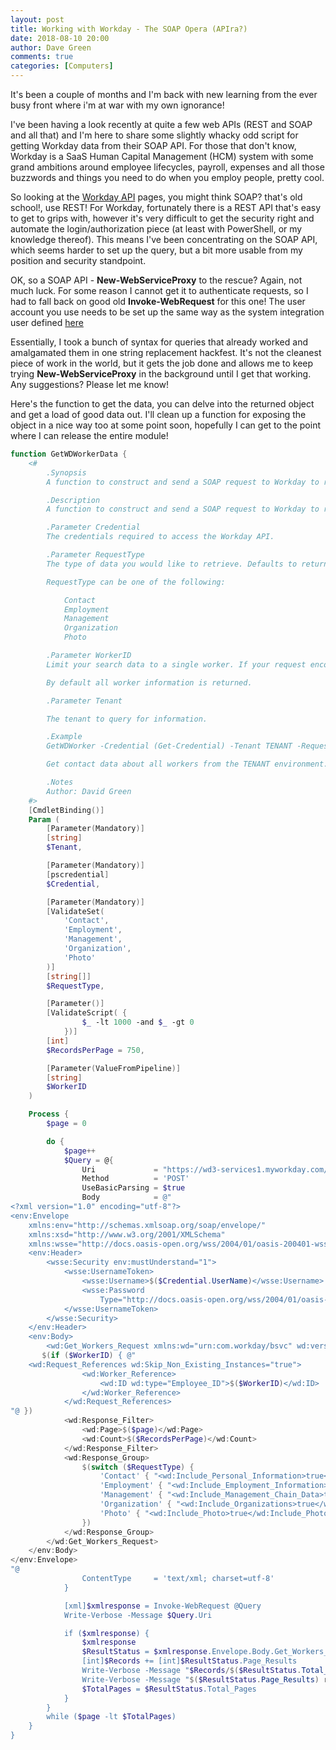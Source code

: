 ```yaml
---
layout: post
title: Working with Workday - The SOAP Opera (APIra?)
date: 2018-08-10 20:00
author: Dave Green
comments: true
categories: [Computers]
---
```


It's been a couple of months and I'm back with new learning from the ever busy front where i'm at war with my own ignorance!

I've been having a look recently at quite a few web APIs (REST and SOAP and all that) and I'm here to share some slightly whacky odd script for getting Workday data from their SOAP API. For those that don't know, Workday is a SaaS Human Capital Management (HCM) system with some grand ambitions around employee lifecycles, payroll, expenses and all those buzzwords and things you need to do when you employ people, pretty cool.

So looking at the [Workday API](https://community.workday.com/api) pages, you might think SOAP? that's old school!, use REST! For Workday, fortunately there is a REST API that's easy to get to grips with, however it's very difficult to get the security right and automate the login/authorization piece (at least with PowerShell, or my knowledge thereof). This means I've been concentrating on the SOAP API, which seems harder to set up the query, but a bit more usable from my position and security standpoint.

OK, so a SOAP API - **New-WebServiceProxy** to the rescue? Again, not much luck. For some reason I cannot get it to authenticate requests, so I had to fall back on good old **Invoke-WebRequest** for this one! The user account you use needs to be set up the same way as the system integration user defined [here](https://docs.microsoft.com/en-us/azure/active-directory/saas-apps/workday-inbound-tutorial#configure-a-system-integration-user-in-workday)

Essentially, I took a bunch of syntax for queries that already worked and amalgamated them in one string replacement hackfest. It's not the cleanest piece of work in the world, but it gets the job done and allows me to keep trying **New-WebServiceProxy** in the background until I get that working. Any suggestions? Please let me know!

Here's the function to get the data, you can delve into the returned object and get a load of good data out. I'll clean up a function for exposing the object in a nice way too at some point soon, hopefully I can get to the point where I can release the entire module!

```powershell
function GetWDWorkerData {
    <#
        .Synopsis
        A function to construct and send a SOAP request to Workday to retrieve worker data from the Workday API.

        .Description
        A function to construct and send a SOAP request to Workday to retrieve worker data from the Workday API.

        .Parameter Credential
        The credentials required to access the Workday API.

        .Parameter RequestType
        The type of data you would like to retrieve. Defaults to returning all data.

        RequestType can be one of the following:

            Contact
            Employment
            Management
            Organization
            Photo

        .Parameter WorkerID
        Limit your search data to a single worker. If your request encompasses multiple workers, use the pipeline.

        By default all worker information is returned.

        .Parameter Tenant

        The tenant to query for information.

        .Example
        GetWDWorker -Credential (Get-Credential) -Tenant TENANT -RequestType Contact

        Get contact data about all workers from the TENANT environment.

        .Notes
        Author: David Green
    #>
    [CmdletBinding()]
    Param (
        [Parameter(Mandatory)]
        [string]
        $Tenant,

        [Parameter(Mandatory)]
        [pscredential]
        $Credential,

        [Parameter(Mandatory)]
        [ValidateSet(
            'Contact',
            'Employment',
            'Management',
            'Organization',
            'Photo'
        )]
        [string[]]
        $RequestType,

        [Parameter()]
        [ValidateScript( {
                $_ -lt 1000 -and $_ -gt 0
            })]
        [int]
        $RecordsPerPage = 750,

        [Parameter(ValueFromPipeline)]
        [string]
        $WorkerID
    )

    Process {
        $page = 0

        do {
            $page++
            $Query = @{
                Uri             = "https://wd3-services1.myworkday.com/ccx/service/$Tenant/Human_Resources/v30.2"
                Method          = 'POST'
                UseBasicParsing = $true
                Body            = @"
<?xml version="1.0" encoding="utf-8"?>
<env:Envelope
    xmlns:env="http://schemas.xmlsoap.org/soap/envelope/"
    xmlns:xsd="http://www.w3.org/2001/XMLSchema"
    xmlns:wsse="http://docs.oasis-open.org/wss/2004/01/oasis-200401-wss-wssecurity-secext-1.0.xsd">
    <env:Header>
        <wsse:Security env:mustUnderstand="1">
            <wsse:UsernameToken>
                <wsse:Username>$($Credential.UserName)</wsse:Username>
                <wsse:Password
                    Type="http://docs.oasis-open.org/wss/2004/01/oasis-200401-wss-username-token-profile-1.0#PasswordText">$($Credential.GetNetworkCredential().Password)</wsse:Password>
            </wsse:UsernameToken>
        </wsse:Security>
    </env:Header>
    <env:Body>
        <wd:Get_Workers_Request xmlns:wd="urn:com.workday/bsvc" wd:version="v30.2">
       $(if ($WorkerID) { @"
    <wd:Request_References wd:Skip_Non_Existing_Instances="true">
                <wd:Worker_Reference>
                    <wd:ID wd:type="Employee_ID">$($WorkerID)</wd:ID>
                </wd:Worker_Reference>
            </wd:Request_References>
"@ })
            <wd:Response_Filter>
                <wd:Page>$($page)</wd:Page>
                <wd:Count>$($RecordsPerPage)</wd:Count>
            </wd:Response_Filter>
            <wd:Response_Group>
                $(switch ($RequestType) {
                    'Contact' { "<wd:Include_Personal_Information>true</wd:Include_Personal_Information>" }
                    'Employment' { "<wd:Include_Employment_Information>true</wd:Include_Employment_Information>" }
                    'Management' { "<wd:Include_Management_Chain_Data>true</wd:Include_Management_Chain_Data>" }
                    'Organization' { "<wd:Include_Organizations>true</wd:Include_Organizations>" }
                    'Photo' { "<wd:Include_Photo>true</wd:Include_Photo>" }
                })
            </wd:Response_Group>
        </wd:Get_Workers_Request>
    </env:Body>
</env:Envelope>
"@
                ContentType     = 'text/xml; charset=utf-8'
            }

            [xml]$xmlresponse = Invoke-WebRequest @Query
            Write-Verbose -Message $Query.Uri

            if ($xmlresponse) {
                $xmlresponse
                $ResultStatus = $xmlresponse.Envelope.Body.Get_Workers_Response.Response_Results
                [int]$Records += [int]$ResultStatus.Page_Results
                Write-Verbose -Message "$Records/$($ResultStatus.Total_Results) records retrieved."
                Write-Verbose -Message "$($ResultStatus.Page_Results) records this page ($($ResultStatus.Page)/$($ResultStatus.Total_Pages))."
                $TotalPages = $ResultStatus.Total_Pages
            }
        }
        while ($page -lt $TotalPages)
    }
}
```